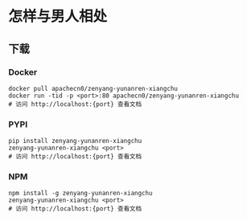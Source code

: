 # 怎样与男人相处

## 下载

### Docker

```
docker pull apachecn0/zenyang-yunanren-xiangchu
docker run -tid -p <port>:80 apachecn0/zenyang-yunanren-xiangchu
# 访问 http://localhost:{port} 查看文档
```

### PYPI

```
pip install zenyang-yunanren-xiangchu
zenyang-yunanren-xiangchu <port>
# 访问 http://localhost:{port} 查看文档
```

### NPM

```
npm install -g zenyang-yunanren-xiangchu
zenyang-yunanren-xiangchu <port>
# 访问 http://localhost:{port} 查看文档
```